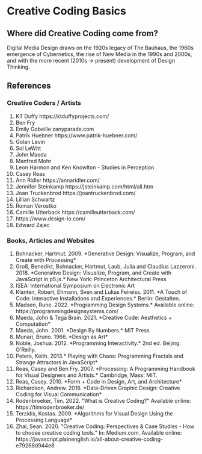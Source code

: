 # Creative Coding Basics

## Where did Creative Coding come from?
Digital Media Design draws on the 1920s legacy of The Bauhaus, the 1960s emergence of Cybernetics, the rise of New Media in the 1990s and 2000s, and with the more recent (2010s -> present) development of Design Thinking. 

## References
### Creative Coders / Artists
<ol>
  <li>KT Duffy  https://ktduffyprojects.com/</li>
  <li>Ben Fry</li>
  <li>Emily Gobeille zanyparade.com</li>
  <li>Patrik Huebner https://www.patrik-huebner.com/</li>
  <li>Golan Levin</li>
  <li>Sol LeWitt</li>
  <li>John Maeda</li>
  <li>Manfred Mohr</li>
  <li>Leon Harmon and Ken Knowlton - Studies in Perception</li>
  <li>Casey Reas</li>
  <li>Ann Ridler https://annaridler.com/
  <li>Jennifer Steinkamp https://jsteinkamp.com/html/all.htm
  <li>Joan Truckenbrod https://joantruckenbrod.com/
  <li>Lillian Schwartz</li>    
  <li>Roman Verostko</li>
  <li>Camille Utterback https://camilleutterback.com/
  <li>https://www.design-io.com/
  <li>Edward Zajec</li>
 </ol> 

### Books, Articles and Websites
<ol>
  <li>Bohnacker, Hartmut. 2009. *Generative Design: Visualize, Program, and Create with Processing* </li>
  <li>Groß, Benedikt, Bohnacker, Hartmut, Laub, Julia and Claudius Lazzeroni. 2018. *Generative Design: Visualize, Program, and Create with JavaScript in p5.js.* New York: Princeton Architectural Press</li>
  <li>ISEA: International Symposium on Electronic Art</li>
  <li>Klanten, Robert, Ehmann, Sven and Lukas Feireiss. 2011. *A Touch of Code: Interactive Installations and Experiences.* Berlin: Gestalten.</li>
  <li>Madsen, Rune. 2022. *Programming Design Systems.* Available online: https://programmingdesignsystems.com/</li>  
  <li>Maeda, John & Tega Brain. 2021. *Creative Code: Aesthetics + Computation*</li>
  <li>Maeda, John. 2001. *Design By Numbers.* MIT Press</li>
  <li>Munari, Bruno. 1966. *Design as Art*</li>
  <li>Noble, Joshua. 2012. *Programming Interactivity.* 2nd ed. Beijing: O’Reilly.</li>
  <li>Peters, Keith. 2013.* Playing with Chaos: Programming Fractals and Strange Attractors in JavaScript*</li>
  <li>Reas, Casey and Ben Fry. 2007. *Processing: A Programming Handbook for Visual Designers and Artists.* Cambridge, Mass: MIT.</li>
  <li>Reas, Casey. 2010. *Form + Code in Design, Art, and Architecture*</li>
  <li>Richardson, Andrew. 2016. *Data-Driven Graphic Design: Creative Coding for Visual Communication*</li>
  <li>Rodenbroeker, Tim. 2022. "What is Creative Coding?" Available online: https://timrodenbroeker.de/</li>  
  <li>Terzidis, Kostas. 2009. *Algorithms for Visual Design Using the Processing Language*</li>
  <li>Zhai, Sean. 2020. "Creative Coding: Perspectives & Case Studies - How to choose creative coding tools." In: Medium.com. Available online: https://javascript.plainenglish.io/all-about-creative-coding-e79268d944e8</li>
</ol>
